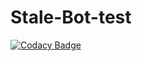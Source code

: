 # Stale-Bot-test
[![Codacy Badge](https://api.codacy.com/project/badge/Grade/7d0f0a14bb794df0b60fc2249906321d)](https://app.codacy.com/gh/J-Vin/Stale-Bot-test?utm_source=github.com&utm_medium=referral&utm_content=J-Vin/Stale-Bot-test&utm_campaign=Badge_Grade_Settings)